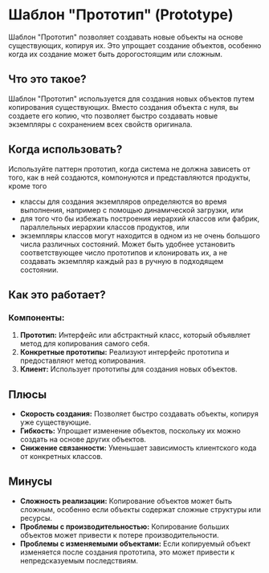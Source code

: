 # Шаблон "Прототип" (Prototype)

Шаблон "Прототип" позволяет создавать новые объекты на основе существующих, копируя их. Это упрощает создание объектов,
особенно когда их создание может быть дорогостоящим или сложным.

## Что это такое?

Шаблон "Прототип" используется для создания новых объектов путем копирования существующих. Вместо создания объекта с
нуля, вы создаете его копию, что позволяет быстро создавать новые экземпляры с сохранением всех свойств оригинала.

## Когда использовать?

Используйте паттерн прототип, когда система не должна зависеть от того, как в ней создаются, компонуются и представляются продукты, кроме
того

- классы для создания экземпляров определяются во время выполнения, например с помощью динамической загрузки, или
- для того что бы избежать построения иерархий классов или фабрик, параллельных иерархии классов продуктов, или
- экземпляры классов могут находится в одном из не очень большого числа различных состояний. Может быть удобнее
  установить соответствующее число прототипов и клонировать их, а не создавать экземпляр каждый раз в ручную в
  подходящем состоянии.

## Как это работает?

### Компоненты:

1. **Прототип:** Интерфейс или абстрактный класс, который объявляет метод для копирования самого себя.
2. **Конкретные прототипы:** Реализуют интерфейс прототипа и предоставляют метод копирования.
3. **Клиент:** Использует прототипы для создания новых объектов.

## Плюсы

- **Скорость создания:** Позволяет быстро создавать объекты, копируя уже существующие.
- **Гибкость:** Упрощает изменение объектов, поскольку их можно создать на основе других объектов.
- **Снижение связанности:** Уменьшает зависимость клиентского кода от конкретных классов.

## Минусы

- **Сложность реализации:** Копирование объектов может быть сложным, особенно если объекты содержат сложные структуры
  или ресурсы.
- **Проблемы с производительностью:** Копирование больших объектов может привести к потере производительности.
- **Проблемы с изменяемыми объектами:** Если копируемый объект изменяется после создания прототипа, это может привести к
  непредсказуемым последствиям.

